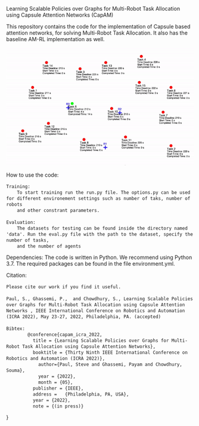 Learning Scalable Policies over Graphs for Multi-Robot Task Allocation using Capsule Attention Networks
(CapAM)

This repository contains the code for the implementation of Capsule based attention networks, for solving Multi-Robot Task Allocation.
It also has the baseline AM-RL implementation as well.

![](gif_latest.gif)

How to use the code:

    Training:
        To start training run the run.py file. The options.py can be used for different environement settings such as number of taks, number of robots
        and other constrant parameters.

    Evaluation:
        The datasets for testing can be found inside the directory named 'data'. Run the eval.py file with the path to the dataset, specify the number of tasks,
        and the number of agents

Dependencies:
    The code is written in Python. We recommend using Python 3.7. The required packages can be found in the file environment.yml.

Citation:

    Please cite our work if you find it useful.

    Paul, S., Ghassemi, P.,  and Chowdhury, S., Learning Scalable Policies over Graphs for Multi-Robot Task Allocation using Capsule Attention Networks , IEEE International Conference on Robotics and Automation (ICRA 2022), May 23-27, 2022, Philadelphia, PA. (accepted)
    
    Bibtex: 
            @conference{capam_icra_2022,
              title = {Learning Scalable Policies over Graphs for Multi-Robot Task Allocation using Capsule Attention Networks},
              booktitle = {Thirty Ninth IEEE International Conference on Robotics and Automation (ICRA 2022)},
                author={Paul, Steve and Ghassemi, Payam and Chowdhury, Souma},
                year = {2022},
                month = {05},
              publisher = {IEEE},
              address =   {Philadelphia, PA, USA},
              year = {2022},
              note = {(in press)}
}
                
                